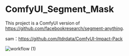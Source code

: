# ComfyUI_Segment_Mask
This project is a ComfyUI version of https://github.com/facebookresearch/segment-anything.


sam：https://github.com/ltdrdata/ComfyUI-Impact-Pack

![workflow (1)](https://github.com/MarkoCa1/ComfyUI_Segment_Mask/assets/59492330/f0b733a9-1ec8-4437-b47f-61f855c59a77)

